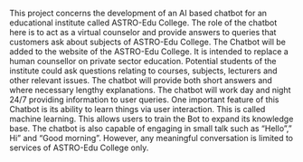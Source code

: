 This project concerns the development of an AI based chatbot for an educational institute called
ASTRO-Edu College. The role of the chatbot here is to act as a virtual counselor and provide
answers to queries that customers ask about subjects of ASTRO-Edu College.
The Chatbot will be added to the website of the ASTRO-Edu College. It is intended to replace a
human counsellor on private sector education. Potential students of the institute could ask
questions relating to courses, subjects, lecturers and other relevant issues. The chatbot will provide
both short answers and where necessary lengthy explanations. The chatbot will work day and night
24/7 providing information to user queries.
One important feature of this Chatbot is its ability to learn things via user interaction. This is called
machine learning. This allows users to train the Bot to expand its knowledge base.
The chatbot is also capable of engaging in small talk such as “Hello”,” Hi” and “Good morning”.
However, any meaningful conversation is limited to services of ASTRO-Edu College only.
